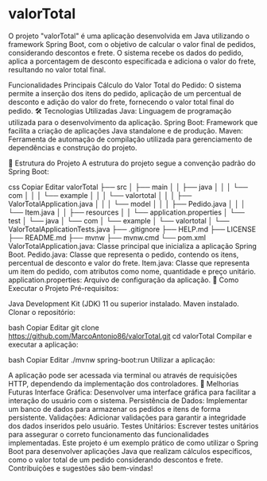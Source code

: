 # valorTotal
O projeto "valorTotal" é uma aplicação desenvolvida em Java utilizando o framework Spring Boot, com o objetivo de calcular o valor final de pedidos, considerando descontos e frete. O sistema recebe os dados do pedido, aplica a porcentagem de desconto especificada e adiciona o valor do frete, resultando no valor total final.

 Funcionalidades Principais
Cálculo do Valor Total do Pedido: O sistema permite a inserção dos itens do pedido, aplicação de um percentual de desconto e adição do valor do frete, fornecendo o valor total final do pedido.
🛠 Tecnologias Utilizadas
Java: Linguagem de programação utilizada para o desenvolvimento da aplicação.
Spring Boot: Framework que facilita a criação de aplicações Java standalone e de produção.
Maven: Ferramenta de automação de compilação utilizada para gerenciamento de dependências e construção do projeto.

📂 Estrutura do Projeto
A estrutura do projeto segue a convenção padrão do Spring Boot:

css
Copiar
Editar
valorTotal
├── src
│   ├── main
│   │   ├── java
│   │   │   └── com
│   │   │       └── example
│   │   │           └── valortotal
│   │   │               ├── ValorTotalApplication.java
│   │   │               └── model
│   │   │                   ├── Pedido.java
│   │   │                   └── Item.java
│   │   ├── resources
│   │       └── application.properties
│   └── test
│       └── java
│           └── com
│               └── example
│                   └── valortotal
│                       └── ValorTotalApplicationTests.java
├── .gitignore
├── HELP.md
├── LICENSE
├── README.md
├── mvnw
├── mvnw.cmd
└── pom.xml
ValorTotalApplication.java: Classe principal que inicializa a aplicação Spring Boot.
Pedido.java: Classe que representa o pedido, contendo os itens, percentual de desconto e valor do frete.
Item.java: Classe que representa um item do pedido, com atributos como nome, quantidade e preço unitário.
application.properties: Arquivo de configuração da aplicação.
🚀 Como Executar o Projeto
Pré-requisitos:

Java Development Kit (JDK) 11 ou superior instalado.
Maven instalado.
Clonar o repositório:

bash
Copiar
Editar
git clone https://github.com/MarcoAntonio86/valorTotal.git
cd valorTotal
Compilar e executar a aplicação:

bash
Copiar
Editar
./mvnw spring-boot:run
Utilizar a aplicação:

A aplicação pode ser acessada via terminal ou através de requisições HTTP, dependendo da implementação dos controladores.
📌 Melhorias Futuras
Interface Gráfica: Desenvolver uma interface gráfica para facilitar a interação do usuário com o sistema.
Persistência de Dados: Implementar um banco de dados para armazenar os pedidos e itens de forma persistente.
Validações: Adicionar validações para garantir a integridade dos dados inseridos pelo usuário.
Testes Unitários: Escrever testes unitários para assegurar o correto funcionamento das funcionalidades implementadas.
Este projeto é um exemplo prático de como utilizar o Spring Boot para desenvolver aplicações Java que realizam cálculos específicos, como o valor total de um pedido considerando descontos e frete. Contribuições e sugestões são bem-vindas!
